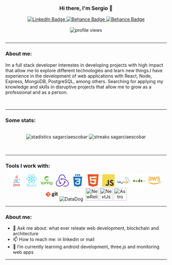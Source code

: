 <h3 align="center" style="border:none">Hi there, I'm Sergio 👋</h3>
<div align="center" id="badges">
  <a href="https://www.linkedin.com/in/sa-garcia">
    <img src="https://img.shields.io/badge/LinkedIn-0077B5?style=for-the-badge&logo=linkedin&logoColor=white" alt="LinkedIn Badge"/>
  </a>
  <a href="https://www.behance.net/sagarcia">
    <img src="https://img.shields.io/badge/-Behance-blue?style=for-the-badge&logo=behance&logoColor=white" alt="Behance Badge"/>
  </a>
  
  <a href="https://mail.google.com/mail/?view=cm&source=mailto&to=sa.garciaescobar@gmail.com">
    <img src="https://img.shields.io/badge/Gmail-D14836?style=for-the-badge&logo=gmail&logoColor=white" alt="Behance Badge"/>
  </a>
</div>
</br>
<div  align="center">
  <img src="https://komarev.com/ghpvc/?username=sagarciaescobar&style=flat-square&color=blue" alt="profile views"/>
 </div>
</br>

---

### About me: 
<p margin-left="10px">Im a full stack developer interestes in developing projects with high impact that allow me to explore different technologies and learn new things.I have experience in the development of web applications with React, Node, Express, MongoDB, PostgreSQL, among others. Searching for applying my knowledge and skills in disruptive projects that allow me to grow as a professional and as a person.</p>
</br>

---

### Some stats:
</br>
<div align="center">
  <picture>
  <source media="(prefers-color-scheme: dark)" srcset="https://github-readme-stats.vercel.app/api?username=sagarciaescobar&theme=cobalt&bg_color=00000000">
  <source media="(prefers-color-scheme: light)" srcset="https://github-readme-stats.vercel.app/api?username=sagarciaescobar&theme=highlight">
  <img width="40%" alt="stadistics sagarciaescobar">
</picture>
    <picture>
  <source media="(prefers-color-scheme: dark)" srcset="https://streak-stats.demolab.com?user=sagarciaescobar&theme=cobalt">
  <source media="(prefers-color-scheme: light)" srcset="https://streak-stats.demolab.com?user=sagarciaescobar&theme=highlight">
  <img width="44%" alt="streaks sagarciaescobar">
</picture>
  </div>
</br>
</br>

---

### Tools I work with:

<div align="center">
  <img src="https://github.com/devicons/devicon/blob/master/icons/java/java-original-wordmark.svg" title="Java" alt="Java" width="40" height="40"/>&nbsp;
  <img src="https://github.com/devicons/devicon/blob/master/icons/react/react-original-wordmark.svg" title="React" alt="React" width="40" height="40"/>&nbsp;
  <img src="https://github.com/devicons/devicon/blob/master/icons/spring/spring-original-wordmark.svg" title="Spring" alt="Spring" width="40" height="40"/>&nbsp;
  <img src="https://github.com/devicons/devicon/blob/master/icons/redux/redux-original.svg" title="Redux" alt="Redux " width="40" height="40"/>&nbsp;
  <img src="https://github.com/devicons/devicon/blob/master/icons/css3/css3-plain-wordmark.svg"  title="CSS3" alt="CSS" width="40" height="40"/>&nbsp;
  <img src="https://github.com/devicons/devicon/blob/master/icons/html5/html5-original.svg" title="HTML5" alt="HTML" width="40" height="40"/>&nbsp;
  <img src="https://github.com/devicons/devicon/blob/master/icons/javascript/javascript-original.svg" title="JavaScript" alt="JavaScript" width="40" height="40"/>&nbsp;
  <img src="https://github.com/devicons/devicon/blob/master/icons/mysql/mysql-original-wordmark.svg" title="MySQL"  alt="MySQL" width="40" height="40"/>&nbsp;
  <img src="https://github.com/devicons/devicon/blob/master/icons/nodejs/nodejs-original-wordmark.svg" title="NodeJS" alt="NodeJS" width="40" height="40"/>&nbsp;
  <img src="https://github.com/devicons/devicon/blob/master/icons/amazonwebservices/amazonwebservices-plain-wordmark.svg" title="AWS" alt="AWS" width="40" height="40"/>&nbsp;
  <img src="https://github.com/devicons/devicon/blob/master/icons/git/git-original-wordmark.svg" title="Git" **alt="Git" width="40" height="40"/>
  <img src="https://image.winudf.com/v2/image1/Y29tLmRhdGFkb2cuYXBwX2ljb25fMTU5MDg2NzA4N18wMTY/icon.png?fakeurl=1&h=240&type=webp" title="DataDog" alt="DataDog" width="40" height="40"/>&nbsp;
  <img src="https://scontent.fbog2-4.fna.fbcdn.net/v/t39.30808-6/351130616_1536165023577294_6509972816775600519_n.jpg?_nc_cat=105&cb=99be929b-3346023f&ccb=1-7&_nc_sid=09cbfe&_nc_eui2=AeFAh3_aSGHlX49DRODrmtcW_nCvtFwLf-r-cK-0XAt_6pelcS6wn384H3gNZToVKKw&_nc_ohc=vFdi5bVM7soAX97omax&_nc_ht=scontent.fbog2-4.fna&oh=00_AfCEFw82eggGv9vZzxZCN6tHPfG31ExRqVgMztfFNomkag&oe=6488E90A" title="NewRelic" **alt="NewRelic" width="40" height="40"/>
    <img src="https://media.licdn.com/dms/image/C5622AQEaSzZNrNFgUQ/feedshare-shrink_800/0/1678383920919?e=1689206400&v=beta&t=cibF8XuOk7zGKZu1MlnOUIz2cer7_xxJ1QzoqMh9LVQ" title="NextJs" **alt="NextJs" width="40" height="40"/>
     <img src="https://astro.js.org/astro.png" title="Astro" **alt="Astro" width="40" height="40"/>
  
</div>

---

### About me:

- 💬 Ask me about: what ever releate web development, blockchain and architecture
- 📫 How to reach me: in linkedin or mail
- 🌱 I’m currently learning android development, three.js and monitoring web apps

---
